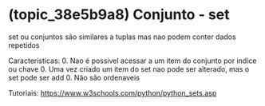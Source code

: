 # (topic_38e5b9a8) Conjunto - set

set ou conjuntos são similares a tuplas mas nao podem conter dados repetidos

Caracteristicas:
0. Nao é possivel acessar a um item do conjunto por indice ou chave
0. Uma vez criado um item do set nao pode ser alterado, mas o set pode ser add
0. Não são ordenaveis

Tutoriais:
https://www.w3schools.com/python/python_sets.asp